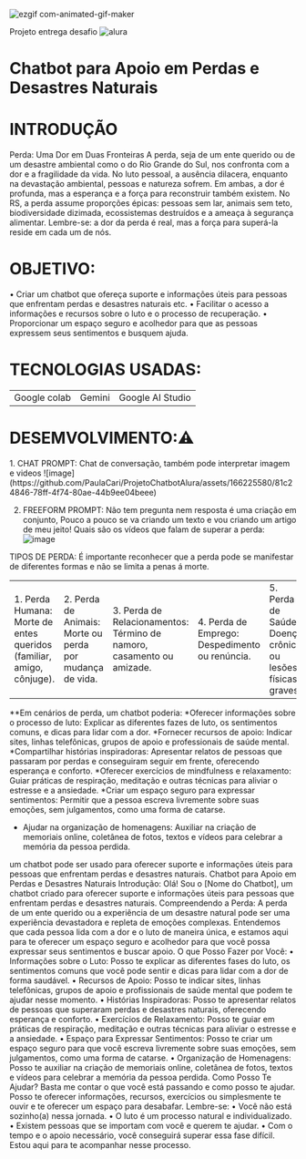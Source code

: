 ![ezgif com-animated-gif-maker](https://github.com/PaulaCari/ProjetoChatbotAlura/assets/166225580/516251cc-2003-4a35-9e2e-b480c01031e1)

Projeto entrega  desafio  ![alura](https://github.com/PaulaCari/ProjetoChatbotAlura/assets/166225580/c47891f7-0f67-40f8-8f41-07254a95fbe5) 
<h1>Chatbot para Apoio em Perdas e Desastres Naturais</h1>

<h1>INTRODUÇÃO</h1>
Perda: Uma Dor em Duas Fronteiras
A perda, seja de um ente querido ou de um desastre ambiental como o do Rio Grande do Sul, nos confronta com a dor e a fragilidade da vida.
No luto pessoal, a ausência dilacera, enquanto na devastação ambiental, pessoas e natureza sofrem. Em ambas, a dor é profunda, mas a esperança e a força para reconstruir também existem.
No RS, a perda assume proporções épicas: pessoas sem lar, animais sem teto, biodiversidade dizimada, ecossistemas destruídos e a ameaça à segurança alimentar.
Lembre-se: a dor da perda é real, mas a força para superá-la reside em cada um de nós.

<h1>OBJETIVO:</h1>
•	Criar um chatbot que ofereça suporte e informações úteis para pessoas que enfrentam perdas e desastres naturais etc.
•	Facilitar o acesso a informações e recursos sobre o luto e o processo de recuperação.
•	Proporcionar um espaço seguro e acolhedor para que as pessoas expressem seus sentimentos e busquem ajuda.

<h1>TECNOLOGIAS USADAS:</h1>
<table>
  <tr>
    <td>Google colab</td>
    <td>Gemini </td>
    <td>Google AI Studio</td>
  </tr>
</table>

<h1>DESEMVOLVIMENTO:⚠️</h1>
1. CHAT PROMPT: Chat de conversação, também pode interpretar imagem e videos
![image](https://github.com/PaulaCari/ProjetoChatbotAlura/assets/166225580/81c24846-78ff-4f74-80ae-44b9ee04beee)

2. FREEFORM PROMPT: Não tem pregunta nem resposta é uma criação em conjunto, Pouco a pouco se va criando um texto e vou criando um artigo de meu jeito!
Quais são os vídeos que falam de superar a perda:
![image](https://github.com/PaulaCari/ProjetoChatbotAlura/assets/166225580/ad44bc43-1def-42e9-9dc4-97ee68899ed8)

TIPOS DE PERDA:  É importante reconhecer que a perda pode se manifestar de diferentes formas e não se limita a penas á morte.
<table>
  <tr>
<td>1. Perda Humana: Morte de entes queridos (familiar, amigo, cônjuge).</td>
<td>2. Perda de Animais: Morte ou perda por mudança de vida.</td>
<td>3. Perda de Relacionamentos: Término de namoro, casamento ou amizade.</td>
<td>4. Perda de Emprego: Despedimento ou renúncia.</td>
<td>5. Perda de Saúde: Doença crônica ou lesões físicas graves.</td>
<td>6. Outras Perdas: Perda de bens materiais, perda de sonhos, perda de status social.</td>
<td>Lembre-se: Cada tipo de perda é única e possui impacto individual.</td>
    </tr>
</table>


**Em cenários de perda, um chatbot poderia:
*Oferecer informações sobre o processo de luto: Explicar as diferentes fazes de luto, os sentimentos comuns, e dicas para lidar com a dor.
*Fornecer recursos de apoio: Indicar sites, linhas telefônicas, grupos de apoio e professionais de saúde mental.
*Compartilhar histórias inspiradoras: Apresentar relatos de pessoas que passaram por perdas e conseguiram seguir em frente, oferecendo esperança e conforto.
*Oferecer exercícios de mindfulness e relaxamento: Guiar práticas de respiração, meditação e outras técnicas para aliviar o estresse e a ansiedade.
*Criar um espaço seguro para expressar sentimentos: Permitir que a pessoa escreva livremente sobre suas emoções, sem julgamentos, como uma forma de catarse. 
* Ajudar na organização de homenagens: Auxiliar na criação de memoriais online, coletânea de fotos, textos e vídeos para celebrar a memória da pessoa perdida.

um chatbot pode ser usado para oferecer suporte e informações úteis para pessoas que enfrentam perdas e desastres naturais.
Chatbot para Apoio em Perdas e Desastres Naturais
Introdução:
Olá! Sou o [Nome do Chatbot], um chatbot criado para oferecer suporte e informações úteis para pessoas que enfrentam perdas e desastres naturais.
Compreendendo a Perda:
A perda de um ente querido ou a experiência de um desastre natural pode ser uma experiência devastadora e repleta de emoções complexas. Entendemos que cada pessoa lida com a dor e o luto de maneira única, e estamos aqui para te oferecer um espaço seguro e acolhedor para que você possa expressar seus sentimentos e buscar apoio.
O que Posso Fazer por Você:
•	Informações sobre o Luto: Posso te explicar as diferentes fases do luto, os sentimentos comuns que você pode sentir e dicas para lidar com a dor de forma saudável.
•	Recursos de Apoio: Posso te indicar sites, linhas telefônicas, grupos de apoio e profissionais de saúde mental que podem te ajudar nesse momento.
•	Histórias Inspiradoras: Posso te apresentar relatos de pessoas que superaram perdas e desastres naturais, oferecendo esperança e conforto.
•	Exercícios de Relaxamento: Posso te guiar em práticas de respiração, meditação e outras técnicas para aliviar o estresse e a ansiedade.
•	Espaço para Expressar Sentimentos: Posso te criar um espaço seguro para que você escreva livremente sobre suas emoções, sem julgamentos, como uma forma de catarse.
•	Organização de Homenagens: Posso te auxiliar na criação de memoriais online, coletânea de fotos, textos e vídeos para celebrar a memória da pessoa perdida.
Como Posso Te Ajudar?
Basta me contar o que você está passando e como posso te ajudar. Posso te oferecer informações, recursos, exercícios ou simplesmente te ouvir e te oferecer um espaço para desabafar.
Lembre-se:
•	Você não está sozinho(a) nessa jornada.
•	O luto é um processo natural e individualizado.
•	Existem pessoas que se importam com você e querem te ajudar.
•	Com o tempo e o apoio necessário, você conseguirá superar essa fase difícil.
Estou aqui para te acompanhar nesse processo.




